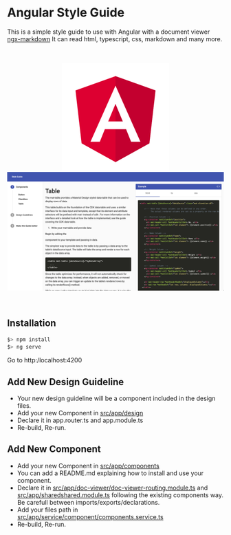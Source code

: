 # Angular Style Guide
This is a simple style guide to use with Angular with a document viewer [ngx-markdown](https://www.npmjs.com/package/ngx-markdown)
It can read html, typescript, css, markdown and many more.
<br/>
<p align="center">
<br/><br/>
<img src="src/assets/angular_logo.svg" width="250">  
<img src="src/assets/screenshot1.png" width="600">
</p>
<br/>


## Installation
```javascript
$> npm install
$> ng serve
```
Go to http:/localhost:4200

## Add New Design Guideline

- Your new design guideline will be a component included in the design files.  
- Add your new Component in [src/app/design](./src/app/design)  
- Declare it in app.router.ts and app.module.ts  
- Re-build, Re-run.  

## Add New Component

- Add your new Component in [src/app/components](./src/app/doc-viewer/components)
- You can add a README.md explaining how to install and use your component.
- Declare it in [src/app/doc-viewer/doc-viewer-routing.module.ts](./src/app/doc-viewer/doc-viewer-routing.module.ts) and [src/app/sharedshared.module.ts](./src/app/sharedshared.module.ts) following the existing components way. Be carefull between imports/exports/declarations.
- Add your files path in [src/app/service/component/components.service.ts](./src/app/service/component/components.service.ts)
- Re-build, Re-run.

